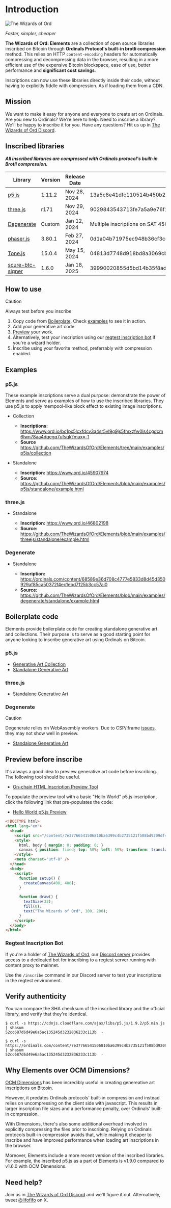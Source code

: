 # Introduction

![The Wizards of Ord](https://ordinals.com/content/45f24b70a8052a677b6b406436ca081d6efbdf6afba25d2d0e4eaa5680ba7e17i0)

_Faster, simpler, cheaper_

**The Wizards of Ord: Elements** are a collection of open source libraries inscribed on Bitcoin through **Ordinals Protocol's built-in brotli compression** method. This relies on HTTP `content-encoding` headers for automatically compressing and decompressing data in the browser, resulting in a more efficient use of the expensive Bitcoin blockspace, ease of use, better performance and **significant cost savings**.

Inscriptions can now use these libraries directly inside their code, without having to explicitly fiddle with compression. As if loading them from a CDN.

## Mission

We want to make it easy for anyone and everyone to create art on Ordinals. Are you new to Ordinals? We're here to help. Need to inscribe a library? We'll be happy to inscribe it for you. Have any questions? Hit us up in [The Wizards of Ord Discord](https://discord.com/invite/TheWizardsOfOrd).

## Inscribed libraries

_**All inscribed libraries are compressed with Ordinals protocol's built-in Brotli compression.**_

| Library | Version | Release Date | Inscription ID | Source | 
| --- | --- | --- | --- | --- |
| [p5.js](https://ordinals.com/inscription/13a5c8e41dfc110514b450b2f15317988c0aaf276d3dbdcca9aa3c7d0b2188a7i0) | 1.11.2 | Nov 28, 2024 | 13a5c8e41dfc110514b450b2f15317988c0aaf276d3dbdcca9aa3c7d0b2188a7i0 | [GitHub](https://github.com/processing/p5.js/releases/download/v1.11.2/p5.min.js)
| [three.js](https://ordinals.com/inscription/9029843543713fe7a5a9e76f17c20aa79a6b7f8d37caf0238539cc542c37de7ci0) | r171 | Nov 29, 2024 | 9029843543713fe7a5a9e76f17c20aa79a6b7f8d37caf0238539cc542c37de7ci0 | [GitHub](https://github.com/mrdoob/three.js/blob/r171/build/three.webgpu.min.js)
| [Degenerate](https://ordinals.com/sat/45018381985) | Custom | Jan 12, 2024 | Multiple inscriptions on SAT 45018381985 | [degenerate](https://github.com/TheWizardsOfOrd/degenerate/tree/inscribe)
| [phaser.js](https://ordinals.com/inscription/0d1a04b71975ec948b36cf3ccdff415fca851b9c17144413997395f5ea166e42i0) | 3.80.1 | Feb 27, 2024 | 0d1a04b71975ec948b36cf3ccdff415fca851b9c17144413997395f5ea166e42i0 | [GitHub](https://github.com/phaserjs/phaser/releases/download/v3.80.1/phaser.min.js)
| [Tone.js](https://ordinals.com/inscription/04813d7748d918bd8a3069cb1823ebc9586f0ce16cd6a97a784581ec38d13062i0) | 15.0.4 | May 15, 2024 | 04813d7748d918bd8a3069cb1823ebc9586f0ce16cd6a97a784581ec38d13062i0 | [unpkg](https://unpkg.com/tone@15.0.4/build/Tone.js)
| [scure-btc-signer](https://ordinals.com/inscription/39990020855d5bd14b35f8ada3c6059e0b008f6ebb673a883c1e4891b5368c74i0) | 1.6.0 | Jan 18, 2025 | 39990020855d5bd14b35f8ada3c6059e0b008f6ebb673a883c1e4891b5368c74i0 | [GitHub](https://github.com/paulmillr/scure-btc-signer/releases/download/1.6.0/scure-btc-signer.min.js)

## How to use

> [!CAUTION]
> Always test before you inscribe

1. Copy code from [Boilerplate](#boilerplate-code). Check [examples](#examples) to see it in action.
2. Add your generative art code.
3. [Preview](#preview-before-inscribe) your work.
4. Alternatively, test your inscription using our [regtest inscription bot](#regtest-inscription-bot) if you're a wizard holder.
5. Inscribe using your favorite method, preferrably with compression enabled.

## Examples

### p5.js

These example inscriptions serve a dual purpose: demonstrate the power of Elements and serve as examples of how to use the inscribed libraries. They use p5.js to apply mempool-like block effect to existing image inscriptions.

- Collection
  - **Inscriptions:** https://www.ord.io/bc1px5lcxfdcv3a4sr5vl9g9js5fmxzfw0ls4cgdcm6lwn78aa4dqegq7ufsqk?max=-1
  - **Source** https://github.com/TheWizardsOfOrd/Elements/tree/main/examples/p5js/collection

- Standalone
  - **Inscription:** https://www.ord.io/45907974
  - **Source:** https://github.com/TheWizardsOfOrd/Elements/blob/main/examples/p5js/standalone/example.html

### three.js

- Standalone

  - **Inscription:** https://www.ord.io/46802198
  - **Source:** https://github.com/TheWizardsOfOrd/Elements/blob/main/examples/threejs/standalone/example.html

### Degenerate

- Standalone

  - **Inscription:** https://ordinals.com/content/68589e36d708c4777e5833d8d45d350929af85ca50372f4ec1ebd7125b3cc57ai0
  - **Source:** https://github.com/TheWizardsOfOrd/Elements/blob/main/examples/degenerate/standalone/example.html

## Boilerplate code

Elements provide boilerplate code for creating standalone generative art and collections. Their purpose is to serve as a good starting point for anyone looking to inscribe generative art using Ordinals on Bitcoin.

### p5.js

- [Generative Art Collection](https://github.com/TheWizardsOfOrd/Elements/tree/main/boilerplate/p5js/collection)
- [Standalone Generative Art](https://github.com/TheWizardsOfOrd/Elements/blob/main/boilerplate/p5js/standalone/inscription.html)

### three.js

- [Standalone Generative Art](https://github.com/TheWizardsOfOrd/Elements/blob/main/boilerplate/threejs/standalone/inscription.html)

### Degenerate

> [!CAUTION]
> Degenerate relies on WebAssembly workers. Due to CSP/iframe [issues](https://github.com/ordinals/ord/issues/3014), they may not show well in preview.

- [Standalone Generative Art](https://github.com/TheWizardsOfOrd/Elements/blob/main/boilerplate/degenerate/standalone/inscription.html)

## Preview before inscribe

It's always a good idea to preview generative art code before inscribing. The following tool should be useful.

- [On-chain HTML Inscription Preview Tool](https://ordinals.com/content/c24b53e7733d72a8662676bd2067fa7e715fa5c2ea614b7727da9787def47aeai0)

To populate the preview tool with a basic "Hello World" p5.js inscription, click the following link that pre-populates the code:

- [Hello World p5.js Preview](https://ordinals.com/content/c24b53e7733d72a8662676bd2067fa7e715fa5c2ea614b7727da9787def47aeai0?code=PCFET0NUWVBFIGh0bWw%2BCjxodG1sIGxhbmc9ImVuIj4KICA8aGVhZD4KICAgIDxzY3JpcHQgc3JjPSIvY29udGVudC9iNmE1MGY1YmE5MzJiMGVhN2Y2NTJkOWQyOGU1OWVjZWQ0N2JjNmY4Mzc2YzI1ZTAyZDhiMzQ1N2JiNjBhYzhmaTAiPjwvc2NyaXB0PgogICAgPHN0eWxlPgogICAgICBodG1sLCBib2R5IHsgbWFyZ2luOiAwOyBwYWRkaW5nOiAwOyB9CiAgICAgIGNhbnZhcyB7IHBvc2l0aW9uOiBmaXhlZDsgdG9wOiA1MCU7IGxlZnQ6IDUwJTsgdHJhbnNmb3JtOiB0cmFuc2xhdGUoLTUwJSwgLTUwJSk7IH0KICAgIDwvc3R5bGU%2BCiAgICA8bWV0YSBjaGFyc2V0PSJ1dGYtOCIgLz4KICA8L2hlYWQ%2BCiAgPGJvZHk%2BCiAgICA8c2NyaXB0PgogICAgICBmdW5jdGlvbiBzZXR1cCgpIHsKICAgICAgICBjcmVhdGVDYW52YXMoNDAwLCA0MDApOwogICAgICB9CgogICAgICBmdW5jdGlvbiBkcmF3KCkgewogICAgICAgIHRleHRTaXplKDMyKTsKICAgICAgICBmaWxsKDApOwogICAgICAgIHRleHQoIlRoZSBXaXphcmRzIG9mIE9yZCIsIDEwMCwgMjAwKTsKICAgICAgfQogICAgPC9zY3JpcHQ%2BCiAgPC9ib2R5Pgo8L2h0bWw%2B)

```html
<!DOCTYPE html>
<html lang="en">
  <head>
    <script src="/content/7e37766541506810ba6399c4b2735121f508bd9209df43dd200bf2316b014594i0"></script>
    <style>
      html, body { margin: 0; padding: 0; }
      canvas { position: fixed; top: 50%; left: 50%; transform: translate(-50%, -50%); }
    </style>
    <meta charset="utf-8" />
  </head>
  <body>
    <script>
      function setup() {
        createCanvas(400, 400);
      }

      function draw() {
        textSize(32);
        fill(0);
        text("The Wizards of Ord", 100, 200);
      }
    </script>
  </body>
</html>
```

### Regtest Inscription Bot

If you're a holder of [The Wizards of Ord](https://wizards.art), our [Discord server](https://discord.gg/TheWizardsOfOrd) provides access to a dedicated bot for inscribing to a regtest server running with content proxy to mainnet.

Use the `/inscribe` command in our Discord server to test your inscriptions in the regtest environment.

## Verify authenticity

You can compare the SHA checksum of the inscribed library and the official library, and verify that they're identical.

```
$ curl -s https://cdnjs.cloudflare.com/ajax/libs/p5.js/1.9.2/p5.min.js | shasum
52cc687d6d49e6a5ac135245d3232836233c113b  -

$ curl -s https://ordinals.com/content/7e37766541506810ba6399c4b2735121f508bd9209df43dd200bf2316b014594i0 | shasum
52cc687d6d49e6a5ac135245d3232836233c113b  -
```
## Why Elements over OCM Dimensions?

[OCM Dimensions](https://github.com/metagood/OCM-Dimensions) has been incredibly useful in creating genereative art inscriptions on Bitcoin.

However, it predates Ordinals protocols' built-in compression and instead relies on uncompressing on the client side with javascript. This results in larger inscription file sizes and a performance penalty, over Ordinals' built-in compression.

With Dimensions, there's also some additional overhead involved in explicitly compressing the files prior to inscribing. Relying on Ordinals protocols built-in compression avoids that, while making it cheaper to inscribe and have improved performance when loading art inscriptions in the browser.

Moreover, Elements include a more recent version of the inscribed libraries. For example, the inscribed p5.js as a part of Elements is v1.9.0 compared to v1.6.0 with OCM Dimensions.

## Need help?

Join us in [The Wizards of Ord Discord](https://discord.com/invite/TheWizardsOfOrd) and we'll figure it out. Alternatively, tweet [@lifofifo](https://twitter.com/lifofifo) on X.
